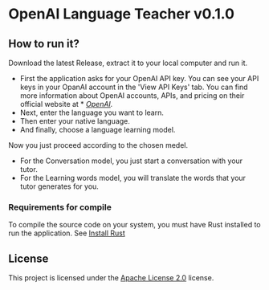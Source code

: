 # OpenAI Language Teacher v0.1.0

## How to run it?
Download the latest Release, extract it to your local computer and run it.

- First the application asks for your OpenAI API key. You can see your API keys in your OpanAI account in the 'View API Keys' tab. You can find more information about OpenAI accounts, APIs, and pricing on their official website at * [*OpenAI*](https://openai.com/)*.*
- Next, enter the language you want to learn.
- Then enter your native language.
- And finally, choose a language learning model.

Now you just proceed according to the chosen medel.
- For the Conversation model, you just start a conversation with your tutor.
- For the Learning words model, you will translate the words that your tutor generates for you.

### Requirements for compile
To compile the source code on your system, you must have Rust installed to run the application. See [Install Rust](https://rust-lang.org/tools/install) 

## License
This project is licensed under the [Apache License 2.0](https://github.com/mortylen/openai-language-teacher/blob/main/LICENSE) license.
